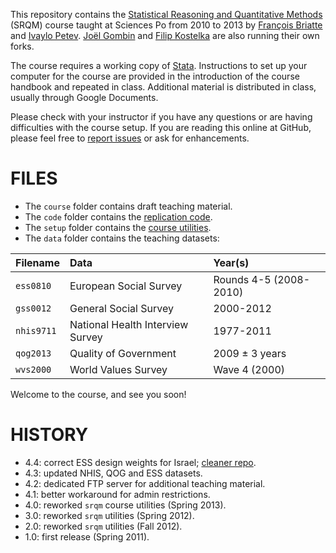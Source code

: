 This repository contains the [Statistical Reasoning and Quantitative Methods][srqm] (SRQM) course taught at Sciences Po from 2010 to 2013 by [François Briatte][fb] and [Ivaylo Petev][ip]. [Joël Gombin][jg] and [Filip Kostelka][fk] are also running their own forks.

[srqm]: http://f.briatte.org/teaching/quanti/
[fb]: http://f.briatte.org/
[jg]: http://joelgombin.fr/
[ip]: http://ipetev.org/
[fk]: http://www.cee.sciences-po.fr/en/le-centre/phd-and-new-doctors/phd-candidates/153-filip-kostelka.html

The course requires a working copy of [Stata][stata]. Instructions to set up your computer for the course are provided in the introduction of the course handbook and repeated in class. Additional material is distributed in class, usually through Google Documents.

Please check with your instructor if you have any questions or are having difficulties with the course setup. If you are reading this online at GitHub, please feel free to [report issues](https://github.com/briatte/srqm/issues) or ask for enhancements.

[stata]: http://www.stata.com/

# FILES

* The `course` folder contains draft teaching material.
* The `code` folder contains the [replication code][wiki-code].
* The `setup` folder contains the [course utilities][wiki-utils].
* The `data` folder contains the teaching datasets:

| Filename       | Data                                  | Year(s)        |
|:---------------|:--------------------------------------|:---------------|
| `ess0810`      | European Social Survey                | Rounds 4-5 (2008-2010) |
| `gss0012`      | General Social Survey                 | 2000-2012      |
| `nhis9711`     | National Health Interview Survey      | 1977-2011      |
| `qog2013`      | Quality of Government                 | 2009 ± 3 years |
| `wvs2000`      | World Values Survey                   | Wave 4 (2000)  |

[wiki-code]: https://github.com/briatte/srqm/wiki/code
[wiki-utils]: https://github.com/briatte/srqm/wiki/course-utilities

Welcome to the course, and see you soon!

# HISTORY

* 4.4: correct ESS design weights for Israel; [cleaner repo](http://rtyley.github.io/bfg-repo-cleaner/).
* 4.3: updated NHIS, QOG and ESS datasets.
* 4.2: dedicated FTP server for additional teaching material.
* 4.1: better workaround for admin restrictions.
* 4.0: reworked `srqm` course utilities (Spring 2013).
* 3.0: reworked `srqm` utilities (Spring 2012).
* 2.0: reworked `srqm` utilities (Fall 2012).
* 1.0: first release (Spring 2011).
